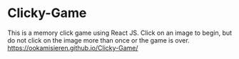 # Clicky-Game
This is a memory click game using React JS. 
Click on an image to begin, but do not click on the image more than once or the game is over.
https://ookamisieren.github.io/Clicky-Game/